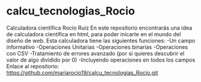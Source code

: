 # calcu_tecnologias_Rocio
Calculadora científica Rocío Ruiz 
En este repositorio encontrarás una idea de calculadora científica en html, para poder inicarte en el mundo del diseño de web.
Esta calculadora tiene las siguientes funciones:
-Un campo informativo
-Operaciones Unitarias
-Operaciones binarias 
-Operaciones con CSV
-Tratamiento de errores avanzado (por si quieres descubrir el valor de algo dividido por 0)
-Incluyendo operaciones en todos los campos 
Enlace al repositorio: https://github.com/mariarocio19/calcu_tecnologias_Rocio.git
